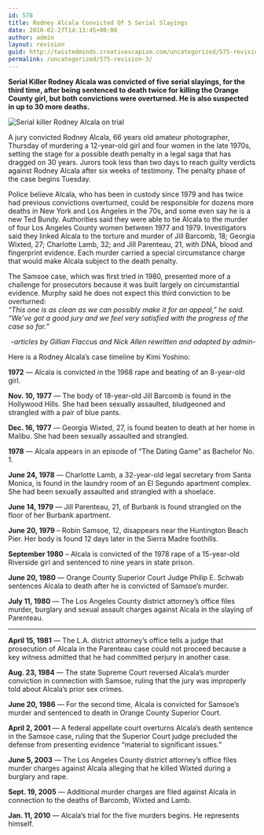 ```yaml
---
id: 578
title: Rodney Alcala Convicted Of 5 Serial Slayings
date: 2010-02-27T14:13:45+00:00
author: admin
layout: revision
guid: http://twistedminds.creativescapism.com/uncategorized/575-revision-3/
permalink: /uncategorized/575-revision-3/
---
```

<p class="dropcap-first">
  <strong>Serial Killer Rodney Alcala was convicted of five serial slayings, for the third time, after being sentenced to death twice for killing the Orange County girl, but both convictions were overturned. He is also suspected in up to 30 more deaths.</strong>
</p>

<p style="text-align: left;">
  <img class="aligncenter" title="Serial killer Rodney Alcala convicted" src="img/post/RodneyAlcalaConvicted" alt="Serial killer Rodney Alcala on trial" />
</p>

A jury convicted Rodney Alcala, 66 years old amateur photographer, Thursday of murdering a 12-year-old girl and four women in the late 1970s, setting the stage for a possible death penalty in a legal saga that has dragged on 30 years. Jurors took less than two days to reach guilty verdicts against Rodney Alcala after six weeks of testimony. The penalty phase of the case begins Tuesday.

Police believe Alcala, who has been in custody since 1979 and has twice had previous convictions overturned, could be responsible for dozens more deaths in New York and Los Angeles in the 70s, and some even say he is a new Ted Bundy. Authorities said they were able to tie Alcala to the murder of four Los Angeles County women between 1977 and 1979. Investigators said they linked Alcala to the torture and murder of Jill Barcomb, 18; Georgia Wixted, 27; Charlotte Lamb, 32; and Jill Parenteau, 21, with DNA, blood and fingerprint evidence. Each murder carried a special circumstance charge that would make Alcala subject to the death penalty.

The Samsoe case, which was first tried in 1980, presented more of a challenge for prosecutors because it was built largely on circumstantial evidence. Murphy said he does not expect this third conviction to be overturned:  
_&#8220;This one is as clean as we can possibly make it for an appeal,&#8221; he said. &#8220;We&#8217;ve got a good jury and we feel very satisfied with the progress of the case so far.&#8221;_

<p style="text-align: right;">
  <em>-articles by Gillian Flaccus and Nick Allen rewritten and adapted by admin-</em>
</p>

Here is a Rodney Alcala&#8217;s case timeline by Kimi Yoshino:

<!--more-->

**1972** — Alcala is convicted in the 1968 rape and beating of an 8-year-old girl.

**Nov. 10, 1977** — The body of 18-year-old Jill Barcomb is found in the Hollywood Hills. She had been sexually assaulted, bludgeoned and strangled with a pair of blue pants.

**Dec. 16, 1977** — Georgia Wixted, 27, is found beaten to death at her home in Malibu. She had been sexually assaulted and strangled.

**1978** — Alcala appears in an episode of “The Dating Game” as Bachelor No. 1.

**June 24, 1978** — Charlotte Lamb, a 32-year-old legal secretary from Santa Monica, is found in the laundry room of an El Segundo apartment complex. She had been sexually assaulted and strangled with a shoelace.

**June 14, 1979** — Jill Parenteau, 21, of Burbank is found strangled on the floor of her Burbank apartment.

**June 20, 1979** – Robin Samsoe, 12, disappears near the Huntington Beach Pier. Her body is found 12 days later in the Sierra Madre foothills.

**September 1980** – Alcala is convicted of the 1978 rape of a 15-year-old Riverside girl and sentenced to nine years in state prison.

**June 20, 1980** — Orange County Superior Court Judge Philip E. Schwab sentences Alcala to death after he is convicted of Samsoe&#8217;s murder.

**July 11, 1980** — The Los Angeles County district attorney’s office files murder, burglary and sexual assault charges against Alcala in the slaying of Parenteau.  
****

**April 15, 1981** — The L.A. district attorney’s office tells a judge that prosecution of Alcala in the Parenteau case could not proceed because a key witness admitted that he had committed perjury in another case.

**Aug. 23, 1984** — The state Supreme Court reversed Alcala’s murder conviction in connection with Samsoe, ruling that the jury was improperly told about Alcala’s prior sex crimes.

**June 20, 1986** — For the second time, Alcala is convicted for Samsoe’s murder and sentenced to death in Orange County Superior Court.

**April 2, 2001** — A federal appellate court overturns Alcala’s death sentence in the Samsoe case, ruling that the Superior Court judge precluded the defense from presenting evidence “material to significant issues.”

**June 5, 2003** — The Los Angeles County district attorney’s office files murder charges against Alcala alleging that he killed Wixted during a burglary and rape.

**Sept. 19, 2005** — Additional murder charges are filed against Alcala in connection to the deaths of Barcomb, Wixted and Lamb.

**Jan. 11, 2010** — Alcala’s trial for the five murders begins. He represents himself.